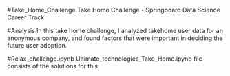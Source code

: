 #Take_Home_Challenge
Take Home Challenge - Springboard Data Science Career Track

#Analysis
In this take home challenge, I analyzed takehome user data for an anonymous company, and found factors that were important in deciding the future user adoption.

#Relax_challenge.ipynb
Ultimate_technologies_Take_Home.ipynb file consists of the solutions for this
